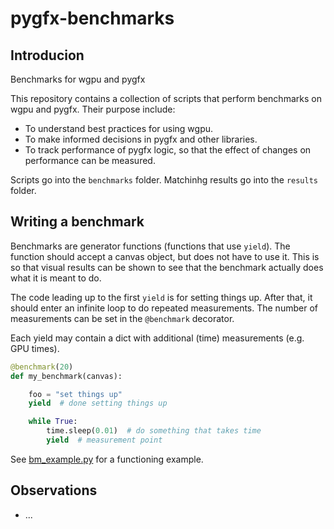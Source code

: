 # pygfx-benchmarks

## Introducion

Benchmarks for wgpu and pygfx

This repository contains a collection of scripts that perform benchmarks on wgpu and pygfx.
Their purpose include:

* To understand best practices for using wgpu.
* To make informed decisions in pygfx and other libraries.
* To track performance of pygfx logic, so that the effect of changes on performance can be measured.

Scripts go into the `benchmarks` folder. Matchinhg results go into the `results` folder.


## Writing a benchmark

Benchmarks are generator functions (functions that use `yield`). The
function should accept a canvas object, but does not have to use it.
This is so that visual results can be shown to see that the benchmark
actually does what it is meant to do.

The code leading up to the first `yield` is for setting things up. After
that, it should enter an infinite loop to do repeated measurements.
The number of measurements can be set in the `@benchmark`  decorator.

Each yield may contain a dict with additional (time) measurements (e.g. GPU times).


```py
@benchmark(20)
def my_benchmark(canvas):

    foo = "set things up"
    yield  # done setting things up

    while True:
        time.sleep(0.01)  # do something that takes time
        yield  # measurement point

```

See [bm_example.py](benchmarks/bm_example.py) for a functioning example.


## Observations

* ...